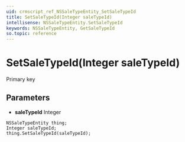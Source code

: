 ```yaml
---
uid: crmscript_ref_NSSaleTypeEntity_SetSaleTypeId
title: SetSaleTypeId(Integer saleTypeId)
intellisense: NSSaleTypeEntity.SetSaleTypeId
keywords: NSSaleTypeEntity, GetSaleTypeId
so.topic: reference
---
```


# SetSaleTypeId(Integer saleTypeId)

Primary key

## Parameters

* **saleTypeId** Integer

```crmscript
NSSaleTypeEntity thing;
Integer saleTypeId;
thing.SetSaleTypeId(saleTypeId);
```


